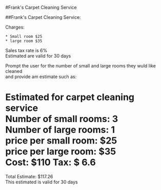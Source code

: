 #Frank's Carpet Cleaning Service

##Frank's Carpet Cleaning Service: 

Charges:

    * Small room $25 
    * large room $35 
      
Sales tax  rate is 6%  
Estimated are valid for 30 days  

Prompt the user for the number of small and large rooms they wuld like cleaned   
and provide am estimate such as:  

Estimated for carpet cleaning service  
Number of small rooms: 3  
Number of large rooms: 1  
price per small room: $25  
price per large room: $35  
Cost: $110
Tax: $ 6.6  
====================================  
Total Estimate: $117.26  
This estimated is valid for 30 days 